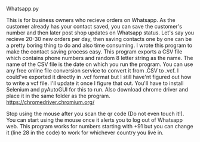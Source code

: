 Whatsapp.py

This is for business owners who recieve orders on Whatsapp. As the customer already has your contact saved, you can save the customer's number and then later post shop updates on Whatsapp status. Let's say you recieve 20-30 new orders per day, then saving contacts one by one can be a pretty boring thing to do and also time consuming. I wrote this program to make the contact saving process easy. This program exports a CSV file which contains phone numbers and random 8 letter string as the name. The name of the CSV file is the date on which you run the program. You can use any free online file conversion service to convert it from .CSV to .vcf.
I could've exported it directly in .vcf format but I still have'nt figured out how to write a vcf file. I'll update it once I figure that out.
You'll have to install Selenium and pyAutoGUI for this to run.
Also download chrome driver and place it in the same folder as the program.
https://chromedriver.chromium.org/

 Stop using the mouse after you scan the qr code (Do not even touch it!).
 You can start using the mouse once it alerts you to log out of Whatsapp web.
 This program works for numbers starting with +91 but you can change it (line 28 in the code) to work for whichever country you live in. 
